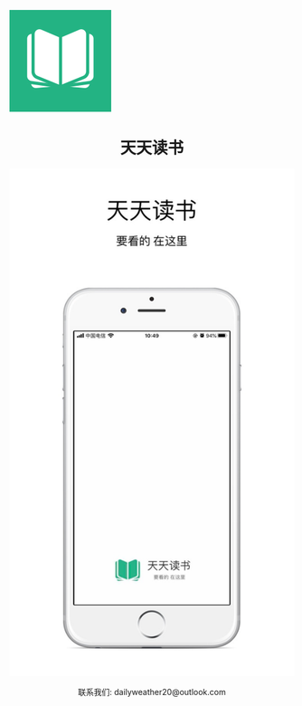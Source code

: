 ![](imgs/logo.png)

<center><H1>天天读书</H1></center>

![ ](imgs/launch.png)

<center>联系我们: dailyweather20@outlook.com</center>

